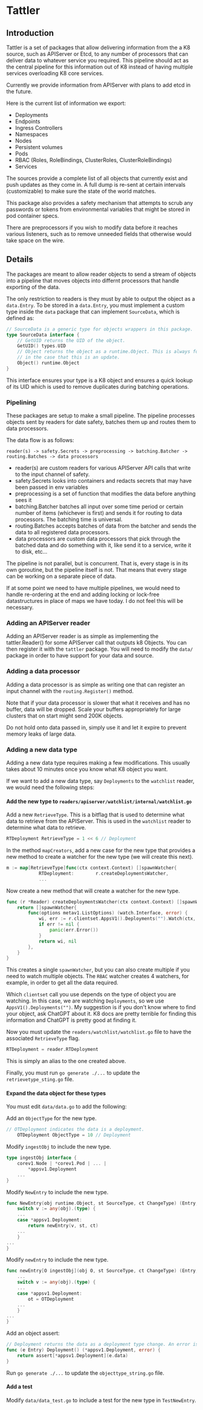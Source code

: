 # Tattler

## Introduction

Tattler is a set of packages that allow delivering information from the a K8 source, such as APIServer or Etcd, to any number of processors that can deliver data to whatever service you required. This pipeline should act as the central pipeline for this information out of K8 instead of having multiple services overloading K8 core services.

Currently we provide information from APIServer with plans to add etcd in the future.

Here is the current list of information we export:

- Deployments
- Endpoints
- Ingress Controllers
- Namespaces
- Nodes
- Persistent volumes
- Pods
- RBAC (Roles, RoleBindings, ClusterRoles, ClusterRoleBindings)
- Services

The sources provide a complete list of all objects that currently exist and push updates as they come in. A full dump is re-sent at certain intervals (customizable) to make sure the state of the world matches.

This package also provides a safety mechanism that attempts to scrub any passwords or tokens from environmental variables that might be stored in pod container specs.

There are preprocessors if you wish to modify data before it reaches various listeners, such as to remove unneeded fields that otherwise would take space on the wire.

## Details

The packages are meant to allow reader objects to send a stream of objects into a pipeline that moves objects into differnt processors that handle exporting of the data.

The only restriction to readers is they must by able to output the object as a `data.Entry`. To be stored in a `data.Entry`, you must implement a custom type inside the `data` package that can implement `SourceData`, which is defined as:

```go
// SourceData is a generic type for objects wrappers in this package.
type SourceData interface {
	// GetUID returns the UID of the object.
	GetUID() types.UID
	// Object returns the object as a runtime.Object. This is always for the latest change,
	// in the case that this is an update.
	Object() runtime.Object
}
```
This interface ensures your type is a K8 object and ensures a quick lookup of its UID which is used to remove duplicates during batching operations.

### Pipelining

These packages are setup to make a small pipeline. The pipeline processes objects sent by readers for date safety, batches them up and routes them to data processors.

The data flow is as follows:

```
reader(s) -> safety.Secrets -> preprocessing -> batching.Batcher -> routing.Batches -> data processors
```

- reader(s) are custom readers for various APIServer API calls that write to the input channel of safety.
- safety.Secrets looks into containers and redacts secrets that may have been passed in env variables
- preprocessing is a set of function that modifies the data before anything sees it
- batching.Batcher batches all input over some time period or certain number of items (whichever is first) and sends it for routing to data processors. The batching time is universal.
- routing.Batches accepts batches of data from the batcher and sends the data to all registered data processors.
- data processors are custom data processors that pick through the batched data and do something with it, like send it to a service, write it to disk, etc...

The pipeline is not parallel, but is concurrent. That is, every stage is in its own goroutine, but the pipeline itself is not. That means that every stage can be working on a separate piece of data.

If at some point we need to have multiple pipelines, we would need to handle re-ordering at the end and adding locking or lock-free datastructures in place of maps we have today.  I do not feel this will be necessary.

### Adding an APIServer reader

Adding an APIServer reader is as simple as implementing the tattler.Reader() for some APIServer call that outputs k8 Objects. You can then register it with the `tattler` package. You will need to modify the `data/` package in order to have support for your data and source.

### Adding a data processor

Adding a data processor is as simple as writing one that can register an input channel with the `routing.Register()` method.

Note that if your data processor is slower that what it receives and has no buffer, data will be dropped. Scale your buffers appropriately for large clusters that on start might send 200K objects.

Do not hold onto data passed in, simply use it and let it expire to prevent memory leaks of large data.

### Adding a new data type

Adding a new data type requires making a few modifications. This usually takes about 10 minutes once you know what K8 object you want.

If we want to add a new data type, say `Deployments` to the `watchlist` reader, we would need the following steps:

#### Add the new type to `readers/apiserver/watchlist/internal/watchlist.go`

Add a new `RetrieveType`. This is a bitflag that is used to determine what data to retrieve from the APIServer. This is used in the `watchlist` reader to determine what data to retrieve.

```go
RTDeployment RetrieveType = 1 << 6 // Deployment
```

In the method `mapCreators`, add a new case for the new type that provides a new method to create a watcher for the new type (we will create this next).

```go
m := map[RetrieveType]func(ctx context.Context) []spawnWatcher{
			RTDeployment:        r.createDeploymentsWatcher,
			...
```

Now create a new method that will create a watcher for the new type.

```go
func (r *Reader) createDeploymentsWatcher(ctx context.Context) []spawnWatcher {
	return []spawnWatcher{
		func(options metav1.ListOptions) (watch.Interface, error) {
			wi, err := r.clientset.AppsV1().Deployments("").Watch(ctx, options)
			if err != nil {
				panic(err.Error())
			}
			return wi, nil
		},
	}
}
```

This creates a single `spawnWatcher`, but you can also create multiple if you need to watch multiple objects. The `RBAC` watcher creates 4 watchers, for example, in order to get all the data required.

Which `clientset` call you use depends on the type of object you are watching. In this case, we are watching `Deployments`, so we use `AppsV1().Deployments("")`. My suggestion is if you don't know where to find your object, ask ChatGPT about it. K8 docs are pretty terrible for finding this information and ChatGPT is pretty good at finding it.

Now you must update the `readers/watchlist/watchlist.go` file to have the associated `RetrieveType` flag.

```go
RTDeployment = reader.RTDeployment
```
This is simply an alias to the one created above.

Finally, you must run `go generate ./...` to update the `retrievetype_sting.go` file.

#### Expand the data object for these types

You must edit `data/data.go` to add the following:

Add an `ObjectType` for the new type.

```go
// OTDeployment indicates the data is a deployment.
	OTDeployment ObjectType = 10 // Deployment
```

Modify `ingestObj` to include the new type.

```go
type ingestObj interface {
	corev1.Node | *corev1.Pod | ... |
		*appsv1.Deployment
	...
}
```

Modify `NewEntry` to include the new type.

```go
func NewEntry(obj runtime.Object, st SourceType, ct ChangeType) (Entry, error) {
	switch v := any(obj).(type) {
	...
	case *appsv1.Deployment:
		return newEntry(v, st, ct)
	...
	}
...
}
```

Modify `newEntry` to include the new type.

```go
func newEntry[O ingestObj](obj O, st SourceType, ct ChangeType) (Entry, error) {
	...
	switch v := any(obj).(type) {
	...
	case *appsv1.Deployment:
		ot = OTDeployment
	...
	}
...
}
```

Add an object assert:

```go
// Deployment returns the data as a deployment type change. An error is returned if the type is not Deployment.
func (e Entry) Deployment() (*appsv1.Deployment, error) {
	return assert[*appsv1.Deployment](e.data)
}
```

Run `go generate ./...` to update the `objecttype_string.go` file.

#### Add a test

Modify `data/data_test.go` to include a test for the new type in `TestNewEntry`.

